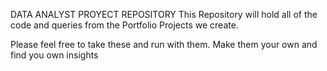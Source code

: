DATA ANALYST PROYECT REPOSITORY
This Repository will hold all of the code and queries from the Portfolio Projects we create.

Please feel free to take these and run with them. Make them your own and find you own insights
